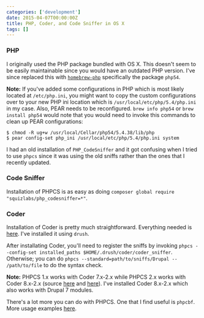 ```yaml
---
categories: ['development']
date: 2015-04-07T00:00:00Z
title: PHP, Coder, and Code Sniffer in OS X
tags: []
---
```


### PHP

I originally used the PHP package bundled with OS X. This doesn't seem to be easily maintainable since you would have an outdated PHP version. I've since replaced this with [`homebrew-php`](https://github.com/Homebrew/homebrew-php) specifically the package `php54`.

**Note:** If you've added some configurations in PHP which is most likely located at `/etc/php.ini`, you might want to copy the custom configurations over to your new PHP ini location which is `/usr/local/etc/php/5.4/php.ini` in my case. Also, PEAR needs to be reconfigured. `brew info php54` or `brew install php54` would note that you would need to invoke this commands to clean up PEAR configurations:

```shell
$ chmod -R ug+w /usr/local/Cellar/php54/5.4.38/lib/php
$ pear config-set php_ini /usr/local/etc/php/5.4/php.ini system
```

I had an old installation of `PHP_CodeSniffer` and it got confusing when I tried to use `phpcs` since it was using the old sniffs rather than the ones that I recently updated.

### Code Sniffer

Installation of PHPCS is as easy as doing `composer global require "squizlabs/php_codesniffer=*"`.

### Coder

Installation of Coder is pretty much straightforward. Everything needed is [here](https://www.drupal.org/node/1419988). I've installed it using `drush`.

After installating Coder, you'll need to register the sniffs by invoking `phpcs --config-set installed_paths $HOME/.drush/coder/coder_sniffer`. Otherwise; you can do `phpcs --standard=path/to/sniffs/Drupal -- /path/to/file` to do the syntax check.

**Note:** PHPCS 1.x works with Coder 7.x-2.x while PHPCS 2.x works with Coder 8.x-2.x (source [here](https://www.drupal.org/node/2342611) and [here](https://www.drupal.org/node/2387871#comment-9409549)). I've installed Coder 8.x-2.x which also works with Drupal 7 modules.

There's a lot more you can do with PHPCS. One that I find useful is `phpcbf`. More usage examples [here](https://www.drupal.org/node/1587138).
